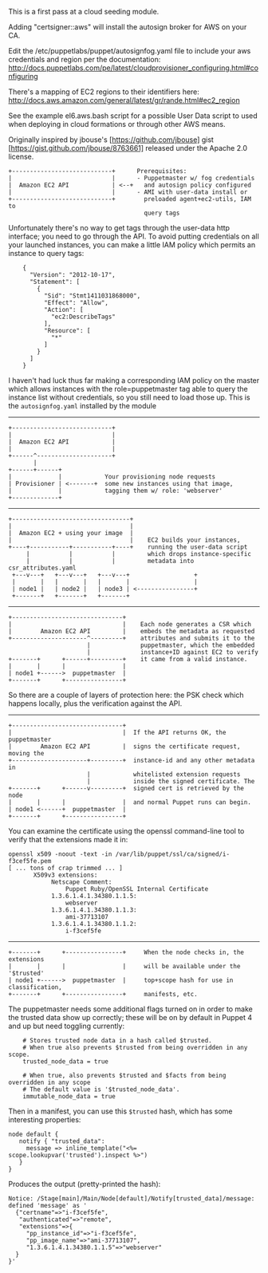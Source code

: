 This is a first pass at a cloud seeding module.

Adding "certsigner::aws" will install the autosign broker for AWS on your CA.

Edit the /etc/puppetlabs/puppet/autosignfog.yaml file to include your aws credentials and 
region per the documentation: http://docs.puppetlabs.com/pe/latest/cloudprovisioner_configuring.html#configuring

There's a mapping of EC2 regions to their identifiers here: 
http://docs.aws.amazon.com/general/latest/gr/rande.html#ec2_region

See the example el6.aws.bash script for a possible User Data script to used when deploying in cloud formations or through other AWS means.

Originally inspired by jbouse's [https://github.com/jbouse] gist [https://gist.github.com/jbouse/8763661] released under the Apache 2.0 license.


```
+----------------------------+      Prerequisites:
|                            |      - Puppetmaster w/ fog credentials
|  Amazon EC2 API            | <--+   and autosign policy configured
|                            |      - AMI with user-data install or
+----------------------------+        preloaded agent+ec2-utils, IAM to
                                      query tags
```

Unfortunately there's no way to get tags through the user-data
http interface; you need to go through the API. To avoid putting
credentials on all your launched instances, you can make a little
IAM policy which permits an instance to query tags:

```
    {
      "Version": "2012-10-17",
      "Statement": [
        {
          "Sid": "Stmt1411031868000",
          "Effect": "Allow",
          "Action": [
            "ec2:DescribeTags"
          ],
          "Resource": [
            "*"
          ]
        }
      ]
    }
```

I haven't had luck thus far making a corresponding IAM policy on the
master which allows instances with the role=puppetmaster tag able to
query the instance list without credentials, so you still need to load
those up.  This is the `autosignfog.yaml` installed by the module

--------------------------------------

```
+----------------------------+
|                            |
|  Amazon EC2 API            |
|                            |
+------^---------------------+
       |
+------+------+
|             |            Your provisioning node requests
| Provisioner | <-------+  some new instances using that image,
|             |            tagging them w/ role: 'webserver'
+-------------+

```
--------------------------------------------

```
+---------------------------------+
|                                 |
|  Amazon EC2 + using your image  |
|                                 |    EC2 builds your instances,
+----+-----------+-----------+----+    running the user-data script
     |           |           |         which drops instance-specific
     |           |           |         metadata into csr_attributes.yaml
 +---v---+   +---v---+   +---v---+                  +
 |       |   |       |   |       |                  |
 | node1 |   | node2 |   | node3 | <----------------+
 +-------+   +-------+   +-------+
```

--------------------------------------------

```
+-------------------------------+
|                               |    Each node generates a CSR which
|        Amazon EC2 API         |    embeds the metadata as requested
+---------------------^---------+    attributes and submits it to the
                      |              puppetmaster, which the embedded
                      |              instance+ID against EC2 to verify
+-------+      +------+---------+    it came from a valid instance.
|       |      |                |
| node1 +------>  puppetmaster  |
+-------+      +----------------+
```

So there are a couple of layers of protection here:
the PSK check which happens locally, plus the verification
against the API.

---------------------------------------------

```
+-------------------------------+
|                               |  If the API returns OK, the puppetmaster
|        Amazon EC2 API         |  signs the certificate request, moving the
+---------------------+---------+  instance-id and any other metadata in
                      |            whitelisted extension requests
                      |            inside the signed certificate. The
+-------+      +------v---------+  signed cert is retrieved by the node
|       |      |                |  and normal Puppet runs can begin.
| node1 <------+  puppetmaster  |
+-------+      +----------------+
```

You can examine the certificate using the openssl command-line tool
to verify that the extensions made it in:

```
openssl x509 -noout -text -in /var/lib/puppet/ssl/ca/signed/i-f3cef5fe.pem
[ ... tons of crap trimmed ... ]
       X509v3 extensions:
            Netscape Comment:
                Puppet Ruby/OpenSSL Internal Certificate
            1.3.6.1.4.1.34380.1.1.5:
                webserver
            1.3.6.1.4.1.34380.1.1.3:
                ami-37713107
            1.3.6.1.4.1.34380.1.1.2:
                i-f3cef5fe
```

----------------------------------------------


```
+-------+      +----------------+     When the node checks in, the extensions
|       |      |                |     will be available under the '$trusted'
| node1 +------>  puppetmaster  |     top+scope hash for use in classification,
+-------+      +----------------+     manifests, etc.
```

The puppetmaster needs some additional flags turned on
in order to make the trusted data show up correctly;
these will be on by default in Puppet 4 and up but need
toggling currently:

```
    # Stores trusted node data in a hash called $trusted.
    # When true also prevents $trusted from being overridden in any scope.
    trusted_node_data = true

    # When true, also prevents $trusted and $facts from being overridden in any scope
    # The default value is '$trusted_node_data'.
    immutable_node_data = true
```

Then in a manifest, you can use this `$trusted` hash, which has some interesting
properties:

```
node default {
   notify { "trusted_data":
     message => inline_template("<%= scope.lookupvar('trusted').inspect %>")
   }
}
```

Produces the output (pretty-printed the hash):

```
Notice: /Stage[main]/Main/Node[default]/Notify[trusted_data]/message: defined 'message' as '
  {"certname"=>"i-f3cef5fe",
   "authenticated"=>"remote",
   "extensions"=>{
     "pp_instance_id"=>"i-f3cef5fe",
     "pp_image_name"=>"ami-37713107",
     "1.3.6.1.4.1.34380.1.1.5"=>"webserver"
  }
}'
```

